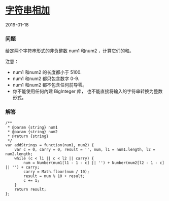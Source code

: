 # [字符串相加](https://leetcode-cn.com/problems/add-strings)
2019-01-18
### 问题

给定两个字符串形式的非负整数 num1 和num2 ，计算它们的和。

注意：

* num1 和num2 的长度都小于 5100.
* num1 和num2 都只包含数字 0-9.
* num1 和num2 都不包含任何前导零。
* 你不能使用任何內建 BigInteger 库， 也不能直接将输入的字符串转换为整数形式。

### 解答

```
/**
 * @param {string} num1
 * @param {string} num2
 * @return {string}
 */
var addStrings = function(num1, num2) {
    var c = 0, carry = 0, result = '', num, l1 = num1.length, l2 = num2.length;
    while (c < l1 || c < l2 || carry) {
        num = Number(num1[l1 - 1 - c] || '') + Number(num2[l2 - 1 - c] || '') + carry;
        carry = Math.floor(num / 10);
        result = num % 10 + result;
        c += 1;
    }
    return result;
};
```